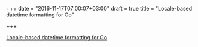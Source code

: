+++
date = "2016-11-17T07:00:07+03:00"
draft = true
title = "Locale-based datetime formatting for Go"

+++

<p><a href="https://github.com/variadico/lctime">Locale-based datetime formatting for Go</a></p>
